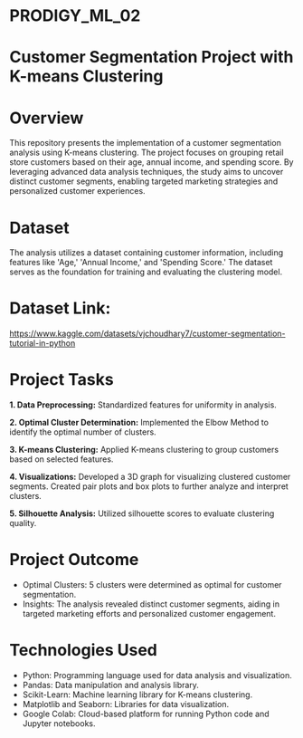 # PRODIGY_ML_02
# Customer Segmentation Project with K-means Clustering
# Overview
This repository presents the implementation of a customer segmentation analysis using K-means clustering. The project focuses on grouping retail store customers based on their age, annual income, and spending score. By leveraging advanced data analysis techniques, the study aims to uncover distinct customer segments, enabling targeted marketing strategies and personalized customer experiences.

# Dataset
The analysis utilizes a dataset containing customer information, including features like 'Age,' 'Annual Income,' and 'Spending Score.' The dataset serves as the foundation for training and evaluating the clustering model.

# Dataset Link: 
https://www.kaggle.com/datasets/vjchoudhary7/customer-segmentation-tutorial-in-python

# Project Tasks
**1. Data Preprocessing:**
Standardized features for uniformity in analysis.

**2. Optimal Cluster Determination:**
Implemented the Elbow Method to identify the optimal number of clusters.

**3. K-means Clustering:**
Applied K-means clustering to group customers based on selected features.

**4. Visualizations:**
Developed a 3D graph for visualizing clustered customer segments.
Created pair plots and box plots to further analyze and interpret clusters.

**5. Silhouette Analysis:**
Utilized silhouette scores to evaluate clustering quality.

# Project Outcome
* Optimal Clusters: 5 clusters were determined as optimal for customer segmentation.
* Insights: The analysis revealed distinct customer segments, aiding in targeted marketing efforts and personalized customer engagement.

# Technologies Used
* Python: Programming language used for data analysis and visualization.
* Pandas: Data manipulation and analysis library.
* Scikit-Learn: Machine learning library for K-means clustering.
* Matplotlib and Seaborn: Libraries for data visualization.
* Google Colab: Cloud-based platform for running Python code and Jupyter notebooks.

